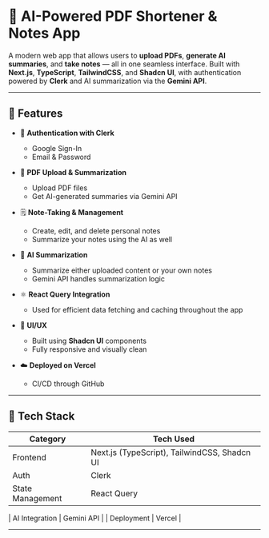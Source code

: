 # 📄 AI-Powered PDF Shortener & Notes App

A modern web app that allows users to **upload PDFs**, **generate AI summaries**, and **take notes** — all in one seamless interface. Built with **Next.js**, **TypeScript**, **TailwindCSS**, and **Shadcn UI**, with authentication powered by **Clerk** and AI summarization via the **Gemini API**.

---

## 🚀 Features

- 🔐 **Authentication with Clerk**
  - Google Sign-In
  - Email & Password
  
- 📄 **PDF Upload & Summarization**
  - Upload PDF files
  - Get AI-generated summaries via Gemini API

- 🗒️ **Note-Taking & Management**
  - Create, edit, and delete personal notes
  - Summarize your notes using the AI as well

- 🧠 **AI Summarization**
  - Summarize either uploaded content or your own notes
  - Gemini API handles summarization logic

- ⚛️ **React Query Integration**
  - Used for efficient data fetching and caching throughout the app

- 🎨 **UI/UX**
  - Built using **Shadcn UI** components
  - Fully responsive and visually clean

- ☁️ **Deployed on Vercel**
  - CI/CD through GitHub

---

## 🧱 Tech Stack

| Category         | Tech Used                         |
|------------------|-----------------------------------|
| Frontend         | Next.js (TypeScript), TailwindCSS, Shadcn UI |
| Auth             | Clerk                             |
| State Management | React Query                       |

| AI Integration   | Gemini API                        |
| Deployment       | Vercel                            |

---



